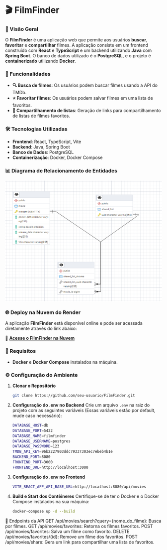 # 🎬 FilmFinder

### 🌟 Visão Geral
O **FilmFinder** é uma aplicação web que permite aos usuários **buscar**, **favoritar** e **compartilhar** filmes. A aplicação consiste em um frontend construído com **React** e **TypeScript** e um backend utilizando **Java** com **Spring Boot**. O banco de dados utilizado é o **PostgreSQL**, e o projeto é **containerizado** utilizando **Docker**.

### 🚀 Funcionalidades
- **🔍 Busca de filmes**: Os usuários podem buscar filmes usando a API do TMDb.
- **⭐ Favoritar filmes**: Os usuários podem salvar filmes em uma lista de favoritos.
- **🔗 Compartilhamento de listas**: Geração de links para compartilhamento de listas de filmes favoritos.

### 🛠️ Tecnologias Utilizadas
- **Frontend**: React, TypeScript, Vite
- **Backend**: Java, Spring Boot
- **Banco de Dados**: PostgreSQL
- **Containerização**: Docker, Docker Compose

### 📊 Diagrama de Relacionamento de Entidades
![Diagrama MER](/MER.png)

### 🌐 Deploy na Nuvem do Render
A aplicação **FilmFinder** está disponível online e pode ser acessada diretamente através do link abaixo:

🔗 **[Acesse o FilmFinder na Nuvem](https://frontend-bzi6.onrender.com/)**

### 🧩 Requisitos
- **Docker** e **Docker Compose** instalados na máquina.

### ⚙️ Configuração do Ambiente

1. **Clonar o Repositório**
   ```bash
   git clone https://github.com/seu-usuario/FilmFinder.git
2. **Configuração do .env no Backend**
Crie um arquivo `.env` na raiz do projeto com as seguintes variáveis (Essas variáveis estão por default, mude caso necessário):

    ```bash
    DATABASE_HOST=db
    DATABASE_PORT=5432
    DATABASE_NAME=filmfinder
    DATABASE_USERNAME=postgres
    DATABASE_PASSWORD=123
    TMDB_API_KEY=96b2227903ddc79337303ec7ebeb4b1e
    BACKEND_PORT=8080
    FRONTEND_PORT=3000
    FRONTEND_URL=http://localhost:3000
3. **Configuração do .env no Frontend**
    ```bash
    VITE_REACT_APP_API_BASE_URL=http://localhost:8080/api/movies

4. **Build e Start dos Contêineres**
   Certifique-se de ter o Docker e o Docker Compose instalados na sua máquina:
    ```bash
    docker-compose up -d --build

📑 Endpoints da API
GET /api/movies/search?query={nome_do_filme}: Busca por filmes.
GET /api/movies/favorites: Retorna os filmes favoritos.
POST /api/movies/favorites: Salva um filme como favorito.
DELETE /api/movies/favorites/{id}: Remove um filme dos favoritos.
POST /api/movies/share: Gera um link para compartilhar uma lista de favoritos.